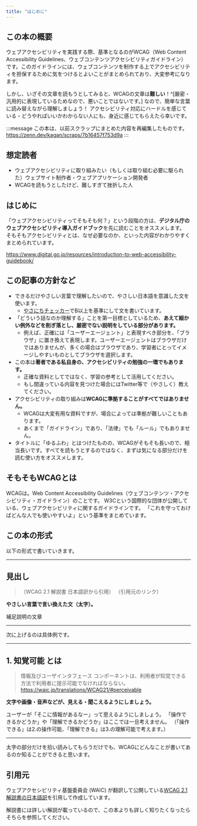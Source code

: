 ```yaml
---
title: "はじめに"
---
```


## この本の概要

ウェブアクセシビリティを実践する際、基準となるのがWCAG（Web Content Accessibility Guidelines、ウェブコンテンツアクセシビリティガイドライン）です。このガイドラインには、ウェブコンテンツを制作する上でアクセシビリティを担保するために気をつけるとよいことがまとめられており、大変参考になります。

しかし、いざその文章を読もうとしてみると、WCAGの文章は**難しい**！^[厳密・汎用的に表現しているためなので、悪いことではないです。]
なので、簡単な言葉に読み替えながら理解しましょう！
アクセシビリティ対応にハードルを感じている・どうやればいいかわからない人にも、身近に感じてもらえたら幸いです。

:::message
この本は、以前スクラップにまとめた内容を再編集したものです。
https://zenn.dev/kagan/scraps/7b16457f753d9a
:::

## 想定読者

- ウェブアクセシビリティに取り組みたい（もしくは取り組む必要に駆られた）ウェブサイト制作者・ウェブアプリケーション開発者
- WCAGを読もうとしたけど、難しすぎて挫折した人

## はじめに

「ウェブアクセシビリティってそもそも何？」という段階の方は、**デジタル庁のウェブアクセシビリティ導入ガイドブック**を先に読むことをオススメします。
そもそもアクセシビリティとは、なぜ必要なのか、といった内容がわかりやすくまとめられています。

https://www.digital.go.jp/resources/introduction-to-web-accessibility-guidebook/


## この記事の方針など

- できるだけやさしい言葉で理解したいので、やさしい日本語を意識した文を使います。
  - [やさにちチェッカー](http://www4414uj.sakura.ne.jp/Yasanichi1/nsindan/)でB以上を基準にして文を書いています。
- 「どういう話なのか理解する」ことを第一目標としているため、**あえて細かい例外などを削ぎ落とし、厳密でない説明をしている部分があります。**
  - 例えば、正確には「ユーザーエージェント」と表現すべき部分を、「ブラウザ」に置き換えて表現します。ユーザーエージェントはブラウザだけではありませんが、多くの場合はブラウザであり、学習者にとってイメージしやすいものとしてブラウザを選択します。
- この本は**著者である私自身の、アクセシビリティの勉強の一環でもあります。**
  - 正確な資料としてではなく、学習の参考として活用してください。
  - もし間違っている内容を見つけた場合にはTwitter等で（やさしく）教えてください。
- アクセシビリティの取り組みは**WCAGに準拠することがすべてではありません。**
  - WCAGは大変有用な資料ですが、場合によっては準拠が難しいこともあります。
  - あくまで「ガイドライン」であり、「法律」でも「ルール」でもありません。
- タイトルに「ゆるふわ」とはつけたものの、WCAGがそもそも長いので、相当長いです。すべてを読もうとするのではなく、まずは気になる部分だけを読む使い方をオススメします。

## そもそもWCAGとは

WCAGは。Web Content Accessibility Guidelines（ウェブコンテンツ・アクセシビリティ・ガイドライン）のことです。
W3Cという国際的な団体が公開している、ウェブアクセシビリティに関するガイドラインです。
「これを守っておけばどんな人でも使いやすいよ」という基準をまとめています。

## この本の形式

以下の形式で書いていきます。

---

## 見出し

>（WCAG 2.1 解説書 日本語訳から引用）
>（引用元のリンク）

**やさしい言葉で言い換えた文（太字）。**

補足説明の文章


---

次に上げるのは具体例です。

---

## 1. 知覚可能 とは

>情報及びユーザインタフェース コンポーネントは、利用者が知覚できる方法で利用者に提示可能でなければならない。
>https://waic.jp/translations/WCAG21/#perceivable

**文字や画像・音声などが、見える・聞こえるようにしましょう。**

ユーザーが「そこに情報があるなー」って思えるようにしましょう。
「操作できるかどうか」や「理解できるかどうか」はここでは一旦考えません。
（「操作できる」は2.の操作可能、「理解できる」は3.の理解可能で考えます。）

---

太字の部分だけを拾い読みしてもらうだけでも、WCAGにどんなことが書いてあるのか知ることができると思います。

## 引用元

ウェブアクセシビリティ基盤委員会 (WAIC) が翻訳して公開している[WCAG 2.1 解説書の日本語訳](https://waic.jp/translations/WCAG21/Understanding/)を引用して作成しています。

解説書には詳しい解説が載っているので、この本よりも詳しく知りたくなったらそちらを参照してください。